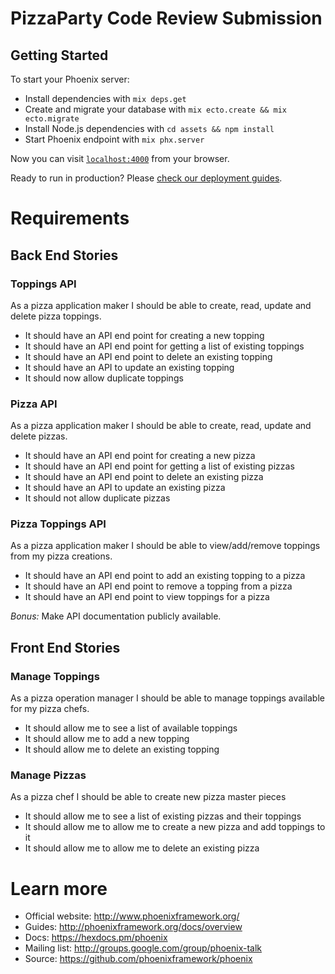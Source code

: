 # PizzaParty Code Review Submission

## Getting Started

To start your Phoenix server:

- Install dependencies with `mix deps.get`
- Create and migrate your database with `mix ecto.create && mix ecto.migrate`
- Install Node.js dependencies with `cd assets && npm install`
- Start Phoenix endpoint with `mix phx.server`

Now you can visit [`localhost:4000`](http://localhost:4000) from your browser.

Ready to run in production? Please [check our deployment guides](http://www.phoenixframework.org/docs/deployment).

# Requirements

## Back End Stories

### Toppings API

As a pizza application maker I should be able to create, read, update and delete pizza toppings.

- It should have an API end point for creating a new topping
- It should have an API end point for getting a list of existing toppings
- It should have an API end point to delete an existing topping
- It should have an API to update an existing topping
- It should now allow duplicate toppings

### Pizza API

As a pizza application maker I should be able to create, read, update and delete pizzas.

- It should have an API end point for creating a new pizza
- It should have an API end point for getting a list of existing pizzas
- It should have an API end point to delete an existing pizza
- It should have an API to update an existing pizza
- It should not allow duplicate pizzas

### Pizza Toppings API

As a pizza application maker I should be able to view/add/remove toppings from my pizza creations.

- It should have an API end point to add an existing topping to a pizza
- It should have an API end point to remove a topping from a pizza
- It should have an API end point to view toppings for a pizza

_Bonus:_ Make API documentation publicly available.

## Front End Stories

### Manage Toppings

As a pizza operation manager I should be able to manage toppings available for my pizza chefs.

- It should allow me to see a list of available toppings
- It should allow me to add a new topping
- It should allow me to delete an existing topping

### Manage Pizzas

As a pizza chef I should be able to create new pizza master pieces

- It should allow me to see a list of existing pizzas and their toppings
- It should allow me to allow me to create a new pizza and add toppings to it
- It should allow me to allow me to delete an existing pizza

# Learn more

- Official website: http://www.phoenixframework.org/
- Guides: http://phoenixframework.org/docs/overview
- Docs: https://hexdocs.pm/phoenix
- Mailing list: http://groups.google.com/group/phoenix-talk
- Source: https://github.com/phoenixframework/phoenix
